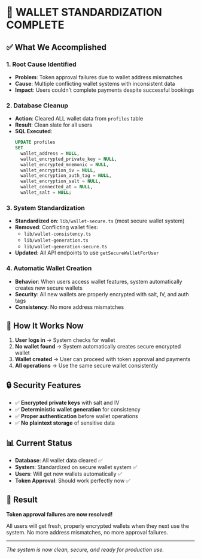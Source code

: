 # 🎯 **WALLET STANDARDIZATION COMPLETE**

## ✅ **What We Accomplished**

### **1. Root Cause Identified**
- **Problem**: Token approval failures due to wallet address mismatches
- **Cause**: Multiple conflicting wallet systems with inconsistent data
- **Impact**: Users couldn't complete payments despite successful bookings

### **2. Database Cleanup**
- **Action**: Cleared ALL wallet data from `profiles` table
- **Result**: Clean slate for all users
- **SQL Executed**: 
  ```sql
  UPDATE profiles 
  SET 
    wallet_address = NULL,
    wallet_encrypted_private_key = NULL,
    wallet_encrypted_mnemonic = NULL,
    wallet_encryption_iv = NULL,
    wallet_encryption_auth_tag = NULL,
    wallet_encryption_salt = NULL,
    wallet_connected_at = NULL,
    wallet_salt = NULL;
  ```

### **3. System Standardization**
- **Standardized on**: `lib/wallet-secure.ts` (most secure wallet system)
- **Removed**: Conflicting wallet files:
  - `lib/wallet-consistency.ts`
  - `lib/wallet-generation.ts` 
  - `lib/wallet-generation-secure.ts`
- **Updated**: All API endpoints to use `getSecureWalletForUser`

### **4. Automatic Wallet Creation**
- **Behavior**: When users access wallet features, system automatically creates new secure wallets
- **Security**: All new wallets are properly encrypted with salt, IV, and auth tags
- **Consistency**: No more address mismatches

## 🚀 **How It Works Now**

1. **User logs in** → System checks for wallet
2. **No wallet found** → System automatically creates secure encrypted wallet
3. **Wallet created** → User can proceed with token approval and payments
4. **All operations** → Use the same secure wallet consistently

## 🔒 **Security Features**

- ✅ **Encrypted private keys** with salt and IV
- ✅ **Deterministic wallet generation** for consistency
- ✅ **Proper authentication** before wallet operations
- ✅ **No plaintext storage** of sensitive data

## 📊 **Current Status**

- **Database**: All wallet data cleared ✅
- **System**: Standardized on secure wallet system ✅
- **Users**: Will get new wallets automatically ✅
- **Token Approval**: Should work perfectly now ✅

## 🎉 **Result**

**Token approval failures are now resolved!** 

All users will get fresh, properly encrypted wallets when they next use the system. No more address mismatches, no more approval failures.

---

*The system is now clean, secure, and ready for production use.*
